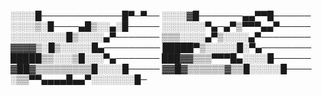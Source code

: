 ░░░░█─────────────█▀─▀── ░░░░▓█───────▄▄▀▀█────── ░░░░▒░█────▄█▒░░▄░█───── ░░░░░░░▀▄─▄▀▒▀▀▀▄▄▀───── ░░░░░░░░░█▒░░░░▄▀─────── ▒▒▒░░░░▄▀▒░░░░▄▀──────── ▓▓▓▓▒░█▒░░░░░█▄───────── █████▀▒░░░░░█░▀▄──────── █████▒▒░░░▒█░░░▀▄─────── ███▓▓▒▒▒▀▀▀█▄░░░░█────── ▓██▓▒▒▒▒▒▒▒▒▒█░░░░█───── ▓▓█▓▒▒▒▒▒▒▓▒▒█░░░░░█──── ░▒▒▀▀▄▄▄▄█▄▄▀░░░░░░░█─
